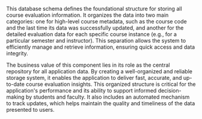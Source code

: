 This database schema defines the foundational structure for storing all course evaluation information. It organizes the data into two main categories: one for high-level course metadata, such as the course code and the last time its data was successfully updated, and another for the detailed evaluation data for each specific course instance (e.g., for a particular semester and instructor). This separation allows the system to efficiently manage and retrieve information, ensuring quick access and data integrity.

The business value of this component lies in its role as the central repository for all application data. By creating a well-organized and reliable storage system, it enables the application to deliver fast, accurate, and up-to-date course evaluation insights. This organized structure is critical for the application's performance and its ability to support informed decision-making by students and faculty. It also includes an automated mechanism to track updates, which helps maintain the quality and timeliness of the data presented to users.